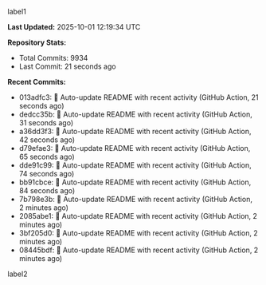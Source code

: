 
label1 
<!-- ACTIVITY_START -->
**Last Updated:** 2025-10-01 12:19:34 UTC

**Repository Stats:**
- Total Commits: 9934
- Last Commit: 21 seconds ago

**Recent Commits:**
- 013adfc3: 🤖 Auto-update README with recent activity (GitHub Action, 21 seconds ago)
- dedcc35b: 🤖 Auto-update README with recent activity (GitHub Action, 31 seconds ago)
- a36dd3f3: 🤖 Auto-update README with recent activity (GitHub Action, 42 seconds ago)
- d79efae3: 🤖 Auto-update README with recent activity (GitHub Action, 65 seconds ago)
- dde91c99: 🤖 Auto-update README with recent activity (GitHub Action, 74 seconds ago)
- bb91cbce: 🤖 Auto-update README with recent activity (GitHub Action, 84 seconds ago)
- 7b798e3b: 🤖 Auto-update README with recent activity (GitHub Action, 2 minutes ago)
- 2085abe1: 🤖 Auto-update README with recent activity (GitHub Action, 2 minutes ago)
- 3bf205d0: 🤖 Auto-update README with recent activity (GitHub Action, 2 minutes ago)
- 08445bdf: 🤖 Auto-update README with recent activity (GitHub Action, 2 minutes ago)
<!-- ACTIVITY_END -->

label2
